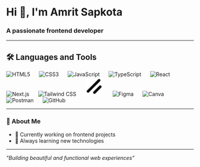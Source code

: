 # Hi 👋, I'm Amrit Sapkota

### A passionate frontend developer

---

## 🛠️ Languages and Tools

<div align="left">
  <img src="https://cdn.jsdelivr.net/gh/devicons/devicon/icons/html5/html5-original.svg" height="50" alt="HTML5" />
  <img width="16" />
  <img src="https://cdn.jsdelivr.net/gh/devicons/devicon/icons/css3/css3-original.svg" height="50" alt="CSS3" />
  <img width="16" />
  <img src="https://cdn.jsdelivr.net/gh/devicons/devicon/icons/javascript/javascript-original.svg" height="50" alt="JavaScript" />
  <img width="16" />
  <img src="https://cdn.jsdelivr.net/gh/devicons/devicon/icons/typescript/typescript-original.svg" height="50" alt="TypeScript" />
  <img width="16" />
  <img src="https://cdn.jsdelivr.net/gh/devicons/devicon/icons/react/react-original.svg" height="50" alt="React" />
  <img width="16" />
  <img src="https://cdn.jsdelivr.net/gh/devicons/devicon/icons/nextjs/nextjs-original.svg" height="50" alt="Next.js" />
  <img width="16" />
  <img src="https://www.vectorlogo.zone/logos/tailwindcss/tailwindcss-icon.svg" height="50" alt="Tailwind CSS" />
  <img width="16" />
  <img src="https://raw.githubusercontent.com/shadcn-ui/ui/main/apps/www/public/favicon-32x32.png" height="50" alt="Shadcn UI" />
  <img width="16" />
  <img src="https://cdn.jsdelivr.net/gh/devicons/devicon/icons/figma/figma-original.svg" height="50" alt="Figma" />
  <img width="16" />
  <img src="https://cdn.jsdelivr.net/gh/devicons/devicon/icons/canva/canva-original.svg" height="50" alt="Canva" />
  <img width="16" />
  <img src="https://www.vectorlogo.zone/logos/getpostman/getpostman-icon.svg" height="50" alt="Postman" />
  <img width="16" />
  <img src="https://cdn.jsdelivr.net/gh/devicons/devicon/icons/github/github-original.svg" height="50" alt="GitHub" />
</div>

---

### 💫 About Me
- 🔭 Currently working on frontend projects
- 🌱 Always learning new technologies
---

*"Building beautiful and functional web experiences"*
